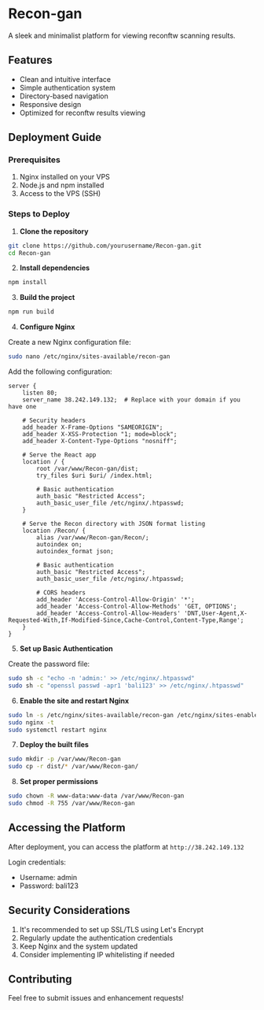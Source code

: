 
# Recon-gan

A sleek and minimalist platform for viewing reconftw scanning results.

## Features

- Clean and intuitive interface
- Simple authentication system
- Directory-based navigation
- Responsive design
- Optimized for reconftw results viewing

## Deployment Guide

### Prerequisites

1. Nginx installed on your VPS
2. Node.js and npm installed
3. Access to the VPS (SSH)

### Steps to Deploy

1. **Clone the repository**
```bash
git clone https://github.com/yourusername/Recon-gan.git
cd Recon-gan
```

2. **Install dependencies**
```bash
npm install
```

3. **Build the project**
```bash
npm run build
```

4. **Configure Nginx**

Create a new Nginx configuration file:

```bash
sudo nano /etc/nginx/sites-available/recon-gan
```

Add the following configuration:

```nginx
server {
    listen 80;
    server_name 38.242.149.132;  # Replace with your domain if you have one

    # Security headers
    add_header X-Frame-Options "SAMEORIGIN";
    add_header X-XSS-Protection "1; mode=block";
    add_header X-Content-Type-Options "nosniff";

    # Serve the React app
    location / {
        root /var/www/Recon-gan/dist;
        try_files $uri $uri/ /index.html;
        
        # Basic authentication
        auth_basic "Restricted Access";
        auth_basic_user_file /etc/nginx/.htpasswd;
    }

    # Serve the Recon directory with JSON format listing
    location /Recon/ {
        alias /var/www/Recon-gan/Recon/;
        autoindex on;
        autoindex_format json;
        
        # Basic authentication
        auth_basic "Restricted Access";
        auth_basic_user_file /etc/nginx/.htpasswd;

        # CORS headers
        add_header 'Access-Control-Allow-Origin' '*';
        add_header 'Access-Control-Allow-Methods' 'GET, OPTIONS';
        add_header 'Access-Control-Allow-Headers' 'DNT,User-Agent,X-Requested-With,If-Modified-Since,Cache-Control,Content-Type,Range';
    }
}
```

5. **Set up Basic Authentication**

Create the password file:
```bash
sudo sh -c "echo -n 'admin:' >> /etc/nginx/.htpasswd"
sudo sh -c "openssl passwd -apr1 'bali123' >> /etc/nginx/.htpasswd"
```

6. **Enable the site and restart Nginx**

```bash
sudo ln -s /etc/nginx/sites-available/recon-gan /etc/nginx/sites-enabled/
sudo nginx -t
sudo systemctl restart nginx
```

7. **Deploy the built files**

```bash
sudo mkdir -p /var/www/Recon-gan
sudo cp -r dist/* /var/www/Recon-gan/
```

8. **Set proper permissions**

```bash
sudo chown -R www-data:www-data /var/www/Recon-gan
sudo chmod -R 755 /var/www/Recon-gan
```

## Accessing the Platform

After deployment, you can access the platform at `http://38.242.149.132`

Login credentials:
- Username: admin
- Password: bali123

## Security Considerations

1. It's recommended to set up SSL/TLS using Let's Encrypt
2. Regularly update the authentication credentials
3. Keep Nginx and the system updated
4. Consider implementing IP whitelisting if needed

## Contributing

Feel free to submit issues and enhancement requests!
